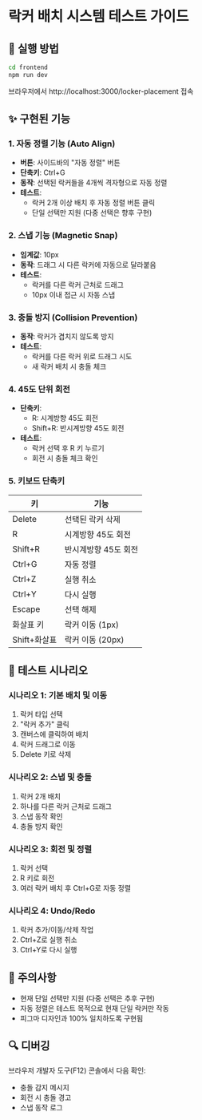 # 락커 배치 시스템 테스트 가이드

## 🚀 실행 방법
```bash
cd frontend
npm run dev
```
브라우저에서 http://localhost:3000/locker-placement 접속

## ✨ 구현된 기능

### 1. 자동 정렬 기능 (Auto Align)
- **버튼**: 사이드바의 "자동 정렬" 버튼
- **단축키**: Ctrl+G
- **동작**: 선택된 락커들을 4개씩 격자형으로 자동 정렬
- **테스트**: 
  - 락커 2개 이상 배치 후 자동 정렬 버튼 클릭
  - 단일 선택만 지원 (다중 선택은 향후 구현)

### 2. 스냅 기능 (Magnetic Snap)
- **임계값**: 10px
- **동작**: 드래그 시 다른 락커에 자동으로 달라붙음
- **테스트**:
  - 락커를 다른 락커 근처로 드래그
  - 10px 이내 접근 시 자동 스냅

### 3. 충돌 방지 (Collision Prevention)
- **동작**: 락커가 겹치지 않도록 방지
- **테스트**:
  - 락커를 다른 락커 위로 드래그 시도
  - 새 락커 배치 시 충돌 체크

### 4. 45도 단위 회전
- **단축키**: 
  - R: 시계방향 45도 회전
  - Shift+R: 반시계방향 45도 회전
- **테스트**:
  - 락커 선택 후 R 키 누르기
  - 회전 시 충돌 체크 확인

### 5. 키보드 단축키
| 키 | 기능 |
|---|------|
| Delete | 선택된 락커 삭제 |
| R | 시계방향 45도 회전 |
| Shift+R | 반시계방향 45도 회전 |
| Ctrl+G | 자동 정렬 |
| Ctrl+Z | 실행 취소 |
| Ctrl+Y | 다시 실행 |
| Escape | 선택 해제 |
| 화살표 키 | 락커 이동 (1px) |
| Shift+화살표 | 락커 이동 (20px) |

## 🧪 테스트 시나리오

### 시나리오 1: 기본 배치 및 이동
1. 락커 타입 선택
2. "락커 추가" 클릭
3. 캔버스에 클릭하여 배치
4. 락커 드래그로 이동
5. Delete 키로 삭제

### 시나리오 2: 스냅 및 충돌
1. 락커 2개 배치
2. 하나를 다른 락커 근처로 드래그
3. 스냅 동작 확인
4. 충돌 방지 확인

### 시나리오 3: 회전 및 정렬
1. 락커 선택
2. R 키로 회전
3. 여러 락커 배치 후 Ctrl+G로 자동 정렬

### 시나리오 4: Undo/Redo
1. 락커 추가/이동/삭제 작업
2. Ctrl+Z로 실행 취소
3. Ctrl+Y로 다시 실행

## 📝 주의사항
- 현재 단일 선택만 지원 (다중 선택은 추후 구현)
- 자동 정렬은 테스트 목적으로 현재 단일 락커만 작동
- 피그마 디자인과 100% 일치하도록 구현됨

## 🔍 디버깅
브라우저 개발자 도구(F12) 콘솔에서 다음 확인:
- 충돌 감지 메시지
- 회전 시 충돌 경고
- 스냅 동작 로그